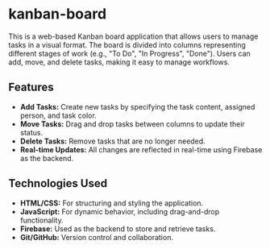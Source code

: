 # kanban-board

This is a web-based Kanban board application that allows users to manage tasks in a visual format. The board is divided into columns representing different stages of work (e.g., "To Do", "In Progress", "Done"). Users can add, move, and delete tasks, making it easy to manage workflows.

## Features

- **Add Tasks:** Create new tasks by specifying the task content, assigned person, and task color.
- **Move Tasks:** Drag and drop tasks between columns to update their status.
- **Delete Tasks:** Remove tasks that are no longer needed.
- **Real-time Updates:** All changes are reflected in real-time using Firebase as the backend.

## Technologies Used

- **HTML/CSS:** For structuring and styling the application.
- **JavaScript:** For dynamic behavior, including drag-and-drop functionality.
- **Firebase:** Used as the backend to store and retrieve tasks.
- **Git/GitHub:** Version control and collaboration.



